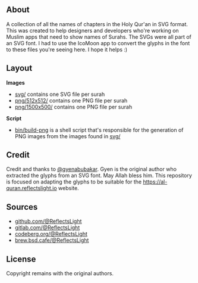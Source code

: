 ## About

A collection of all the names of chapters in the Holy Qur'an in SVG format.
This was created to help designers and developers who're working on Muslim
apps that need to show names of Surahs. The SVGs were all part of an SVG font.
I had to use the IcoMoon app to convert the glyphs in the font to these files
you're seeing here. I hope it helps :)

## Layout

**Images**

* [svg/](svg/) contains one SVG file per surah
* [png/512x512/](png/512x512/) contains one PNG file per surah
* [png/1500x500/](png/1500x500/) contains one PNG file per surah

**Script**

* [bin/build-png](bin/build-png) is a shell script that's responsible
  for the generation of PNG images from the images found in [svg/](svg/)

## Credit

Credit and thanks to [@gyenabubakar](https://github.com/gyenabubakar). Gyen is
the original author who extracted the glyphs from an SVG font. May Allah bless him.
This repository is focused on adapting the glyphs to be suitable for the
https://al-quran.reflectslight.io website.

## Sources

* [github.com/@ReflectsLight](https://github.com/ReflectsLight/surah-name-glyphs)
* [gitlab.com/@ReflectsLight](https://gitlab.com/ReflectsLight/surah-name-glyphs)
* [codeberg.org/@ReflectsLight](https://codeberg.org/ReflectsLight/surah-name-glyphs)
* [brew.bsd.cafe/@ReflectsLight](https://brew.bsd.cafe/ReflectsLight/surah-name-glyphs)

## License

Copyright remains with the original authors.
